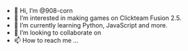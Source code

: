 - 👋 Hi, I’m @908-corn
- 👀 I’m interested in making games on Clickteam Fusion 2.5.
- 🌱 I’m currently learning Python, JavaScript and more.
- 💞️ I’m looking to collaborate on 
- 📫 How to reach me ...

<!---
908-corn/908-corn is a ✨ special ✨ repository because its `README.md` (this file) appears on your GitHub profile.
You can click the Preview link to take a look at your changes.
--->

